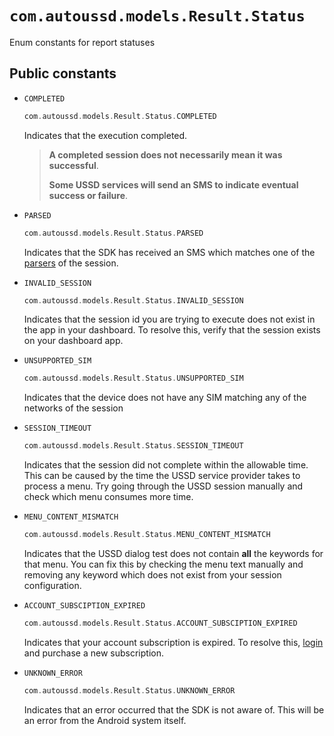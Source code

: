 # `com.autoussd.models.Result.Status`

Enum constants for report statuses



## Public constants

- `COMPLETED`

  ```kotlin
  com.autoussd.models.Result.Status.COMPLETED
  ```

  Indicates that the execution completed. 

  > **A completed session does not necessarily mean it was successful**. 
  >
  > **Some USSD services will send an SMS to indicate eventual success or failure**.

- `PARSED`

  ```kotlin
  com.autoussd.models.Result.Status.PARSED
  ```

  Indicates that the SDK has received an SMS which matches one of the [parsers](./04.Parsers.md) of the session.

- `INVALID_SESSION`

  ```kotlin
  com.autoussd.models.Result.Status.INVALID_SESSION
  ```

  Indicates that the session id you are trying to execute does not exist in the app in your dashboard. To resolve this, verify that the session exists on your dashboard app.

- `UNSUPPORTED_SIM`

  ```kotlin
  com.autoussd.models.Result.Status.UNSUPPORTED_SIM
  ```

  Indicates that the device does not have any SIM matching any of the networks of the session

- `SESSION_TIMEOUT`

  ```kotlin
  com.autoussd.models.Result.Status.SESSION_TIMEOUT
  ```

  Indicates that the session did not complete within the allowable time. This can be caused by the time the USSD service provider takes to process a menu. Try going through the USSD session manually and check which menu consumes more time.

- `MENU_CONTENT_MISMATCH`

  ```kotlin
  com.autoussd.models.Result.Status.MENU_CONTENT_MISMATCH
  ```

  Indicates that the USSD dialog test does not contain **all** the keywords for that menu. You can fix this by checking the menu text manually and removing any keyword which does not exist from your session configuration.

- `ACCOUNT_SUBSCIPTION_EXPIRED`

  ```kotlin
  com.autoussd.models.Result.Status.ACCOUNT_SUBSCIPTION_EXPIRED
  ```

  Indicates that your account subscription is expired. To resolve this, [login](https://autoussd.com/) and purchase a new subscription.

- `UNKNOWN_ERROR`

  ```kotlin
  com.autoussd.models.Result.Status.UNKNOWN_ERROR
  ```

  Indicates that an error occurred that the SDK is not aware of. This will be an error from the Android system itself.

